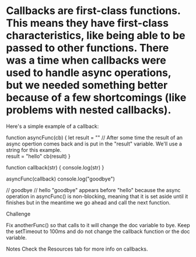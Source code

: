 # Callbacks are first-class functions. This means they have first-class characteristics, like being able to be passed to other functions. There was a time when callbacks were used to handle async operations, but we needed something better because of a few shortcomings (like problems with nested callbacks).

Here's a simple example of a callback:

function asyncFunc(cb) {
let result = ""
// After some time the result of an async opertion comes back and is put in the "result" variable. We'll use a string for this example.  
 result = "hello"
cb(result)
}

function callback(str) {
console.log(str)
}

asyncFunc(callback)
console.log("goodbye")

// goodbye
// hello
"goodbye" appears before "hello" because the async operation in asyncFunc() is non-blocking, meaning that it is set aside until it finishes but in the meantime we go ahead and call the next function.

Challenge

Fix anotherFunc() so that calls to it will change the doc variable to bye.
Keep the setTimeout to 100ms and do not change the callback function or the doc variable.

Notes
Check the Resources tab for more info on callbacks.

```javascript
```
